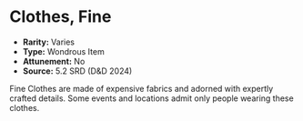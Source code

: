 # Clothes, Fine

- **Rarity:** Varies
- **Type:** Wondrous Item
- **Attunement:** No
- **Source:** 5.2 SRD (D&D 2024)

Fine Clothes are made of expensive fabrics and adorned with expertly crafted details. Some events and locations admit only people wearing these clothes.

